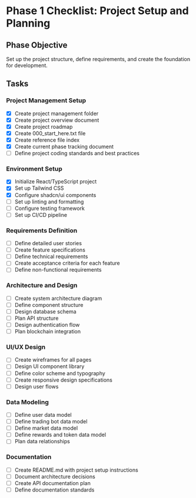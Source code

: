
# Phase 1 Checklist: Project Setup and Planning

## Phase Objective
Set up the project structure, define requirements, and create the foundation for development.

## Tasks

### Project Management Setup
- [x] Create project management folder
- [x] Create project overview document
- [x] Create project roadmap
- [x] Create 000_start_here.txt file
- [x] Create reference file index
- [x] Create current phase tracking document
- [ ] Define project coding standards and best practices

### Environment Setup
- [x] Initialize React/TypeScript project
- [x] Set up Tailwind CSS
- [x] Configure shadcn/ui components
- [ ] Set up linting and formatting
- [ ] Configure testing framework
- [ ] Set up CI/CD pipeline

### Requirements Definition
- [ ] Define detailed user stories
- [ ] Create feature specifications
- [ ] Define technical requirements
- [ ] Create acceptance criteria for each feature
- [ ] Define non-functional requirements

### Architecture and Design
- [ ] Create system architecture diagram
- [ ] Define component structure
- [ ] Design database schema
- [ ] Plan API structure
- [ ] Design authentication flow
- [ ] Plan blockchain integration

### UI/UX Design
- [ ] Create wireframes for all pages
- [ ] Design UI component library
- [ ] Define color scheme and typography
- [ ] Create responsive design specifications
- [ ] Design user flows

### Data Modeling
- [ ] Define user data model
- [ ] Define trading bot data model
- [ ] Define market data model
- [ ] Define rewards and token data model
- [ ] Plan data relationships

### Documentation
- [ ] Create README.md with project setup instructions
- [ ] Document architecture decisions
- [ ] Create API documentation plan
- [ ] Define documentation standards
